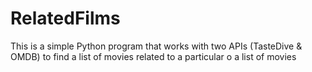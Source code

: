 # RelatedFilms
This is a simple Python program that works with two APIs (TasteDive &amp; OMDB) to find a list of movies related to a particular o a list of movies
